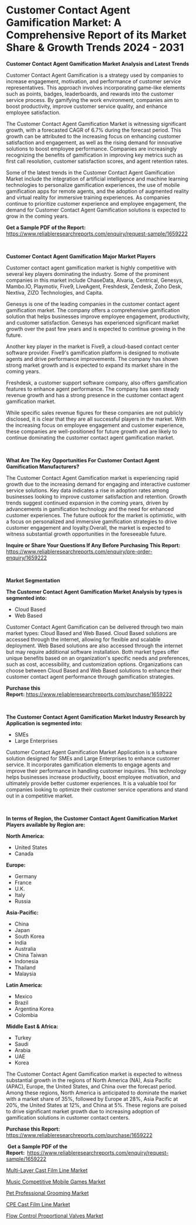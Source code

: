 <p><h1>Customer Contact Agent Gamification Market: A Comprehensive Report of its Market Share & Growth Trends 2024 - 2031</h1></p><p><strong>Customer Contact Agent Gamification Market Analysis and Latest Trends</strong></p>
<p><p>Customer Contact Agent Gamification is a strategy used by companies to increase engagement, motivation, and performance of customer service representatives. This approach involves incorporating game-like elements such as points, badges, leaderboards, and rewards into the customer service process. By gamifying the work environment, companies aim to boost productivity, improve customer service quality, and enhance employee satisfaction.</p><p>The Customer Contact Agent Gamification Market is witnessing significant growth, with a forecasted CAGR of 6.7% during the forecast period. This growth can be attributed to the increasing focus on enhancing customer satisfaction and engagement, as well as the rising demand for innovative solutions to boost employee performance. Companies are increasingly recognizing the benefits of gamification in improving key metrics such as first call resolution, customer satisfaction scores, and agent retention rates.</p><p>Some of the latest trends in the Customer Contact Agent Gamification Market include the integration of artificial intelligence and machine learning technologies to personalize gamification experiences, the use of mobile gamification apps for remote agents, and the adoption of augmented reality and virtual reality for immersive training experiences. As companies continue to prioritize customer experience and employee engagement, the demand for Customer Contact Agent Gamification solutions is expected to grow in the coming years.</p></p>
<p><strong>Get a Sample PDF of the Report:&nbsp;</strong> <a href="https://www.reliableresearchreports.com/enquiry/request-sample/1659222">https://www.reliableresearchreports.com/enquiry/request-sample/1659222</a></p>
<p>&nbsp;</p>
<p><strong>Customer Contact Agent Gamification Major Market Players</strong></p>
<p><p>Customer contact agent gamification market is highly competitive with several key players dominating the industry. Some of the prominent companies in this market include ChaseData, Alvaria, Centrical, Genesys, Mambo.IO, Playmotiv, Five9, LiveAgent, Freshdesk, Zendesk, Zoho Desk, Nextiva, ZIZO Technologies, and Capita.</p><p>Genesys is one of the leading companies in the customer contact agent gamification market. The company offers a comprehensive gamification solution that helps businesses improve employee engagement, productivity, and customer satisfaction. Genesys has experienced significant market growth over the past few years and is expected to continue growing in the future.</p><p>Another key player in the market is Five9, a cloud-based contact center software provider. Five9's gamification platform is designed to motivate agents and drive performance improvements. The company has shown strong market growth and is expected to expand its market share in the coming years.</p><p>Freshdesk, a customer support software company, also offers gamification features to enhance agent performance. The company has seen steady revenue growth and has a strong presence in the customer contact agent gamification market.</p><p>While specific sales revenue figures for these companies are not publicly disclosed, it is clear that they are all successful players in the market. With the increasing focus on employee engagement and customer experience, these companies are well-positioned for future growth and are likely to continue dominating the customer contact agent gamification market.</p></p>
<p>&nbsp;</p>
<p><strong>What Are The Key Opportunities For Customer Contact Agent Gamification Manufacturers?</strong></p>
<p><p>The Customer Contact Agent Gamification market is experiencing rapid growth due to the increasing demand for engaging and interactive customer service solutions. Key data indicates a rise in adoption rates among businesses looking to improve customer satisfaction and retention. Growth trends suggest continued expansion in the coming years, driven by advancements in gamification technology and the need for enhanced customer experiences. The future outlook for the market is optimistic, with a focus on personalized and immersive gamification strategies to drive customer engagement and loyalty.Overall, the market is expected to witness substantial growth opportunities in the foreseeable future.</p></p>
<p><strong>Inquire or Share Your Questions If Any Before Purchasing This Report:</strong> <a href="https://www.reliableresearchreports.com/enquiry/pre-order-enquiry/1659222">https://www.reliableresearchreports.com/enquiry/pre-order-enquiry/1659222</a></p>
<p>&nbsp;</p>
<p><strong>Market Segmentation</strong></p>
<p><strong>The Customer Contact Agent Gamification Market Analysis by types is segmented into:</strong></p>
<p><ul><li>Cloud Based</li><li>Web Based</li></ul></p>
<p><p>Customer Contact Agent Gamification can be delivered through two main market types: Cloud Based and Web Based. Cloud Based solutions are accessed through the internet, allowing for flexible and scalable deployment. Web Based solutions are also accessed through the internet but may require additional software installation. Both market types offer unique benefits based on an organization's specific needs and preferences, such as cost, accessibility, and customization options. Organizations can choose between Cloud Based and Web Based solutions to enhance their customer contact agent performance through gamification strategies.</p></p>
<p><strong>Purchase this Report:&nbsp;</strong><a href="https://www.reliableresearchreports.com/purchase/1659222">https://www.reliableresearchreports.com/purchase/1659222</a></p>
<p>&nbsp;</p>
<p><strong>The Customer Contact Agent Gamification Market Industry Research by Application is segmented into:</strong></p>
<p><ul><li>SMEs</li><li>Large Enterprises</li></ul></p>
<p><p>Customer Contact Agent Gamification Market Application is a software solution designed for SMEs and Large Enterprises to enhance customer service. It incorporates gamification elements to engage agents and improve their performance in handling customer inquiries. This technology helps businesses increase productivity, boost employee motivation, and ultimately provide better customer experiences. It is a valuable tool for companies looking to optimize their customer service operations and stand out in a competitive market.</p></p>
<p>&nbsp;</p>
<p><strong>In terms of Region, the Customer Contact Agent Gamification Market Players available by Region are:</strong></p>
<p>
    <p> <strong> North America: </strong>
        <ul>
            <li>United States</li>
            <li>Canada</li>
        </ul>
        </p> 
    <p> <strong> Europe: </strong>
        <ul>
            <li>Germany</li>
            <li>France</li>
            <li>U.K.</li>
            <li>Italy</li>
            <li>Russia</li>
        </ul>
        </p> 
    <p> <strong> Asia-Pacific: </strong>
        <ul>
            <li>China</li>
            <li>Japan</li>
            <li>South Korea</li>
            <li>India</li>
            <li>Australia</li>
            <li>China Taiwan</li>
            <li>Indonesia</li>
            <li>Thailand</li>
            <li>Malaysia</li>
        </ul>
        </p> 
    <p> <strong> Latin America: </strong>
        <ul>
            <li>Mexico</li>
            <li>Brazil</li>
            <li>Argentina Korea</li>
            <li>Colombia</li>
        </ul>
        </p> 
    <p> <strong> Middle East & Africa: </strong>
        <ul>
            <li>Turkey</li>
            <li>Saudi</li>
            <li>Arabia</li>
            <li>UAE</li>
            <li>Korea</li>
        </ul>
    </p>
    </p>
<p><p>The Customer Contact Agent Gamification market is expected to witness substantial growth in the regions of North America (NA), Asia Pacific (APAC), Europe, the United States, and China over the forecast period. Among these regions, North America is anticipated to dominate the market with a market share of 35%, followed by Europe at 28%, Asia Pacific at 20%, the United States at 12%, and China at 5%. These regions are poised to drive significant market growth due to increasing adoption of gamification solutions in customer contact centers.</p></p>
<p><strong>Purchase this Report: </strong><a href="https://www.reliableresearchreports.com/purchase/1659222">https://www.reliableresearchreports.com/purchase/1659222</a></p>
<p>&nbsp;<strong>Get a Sample PDF of the Report:&nbsp;&nbsp;</strong><a href="https://www.reliableresearchreports.com/enquiry/request-sample/1659222">https://www.reliableresearchreports.com/enquiry/request-sample/1659222</a></p>
<p><strong></strong></p>
<p><p><a href="https://issuu.com/reportprime-2/docs/multi-layer-cast-film-line-market-size-2030.pptx">Multi-Layer Cast Film Line Market</a></p><p><a href="https://github.com/laholand/Market-Research-Report-List-2/blob/main/music-competitive-mobile-games-market.md">Music Competitive Mobile Games Market</a></p><p><a href="https://github.com/jhcraigie/Market-Research-Report-List-2/blob/main/pet-professional-grooming-market.md">Pet Professional Grooming Market</a></p><p><a href="https://issuu.com/reportprime-2/docs/cpe-cast-film-line-market-size-2030.pptx">CPE Cast Film Line Market</a></p><p><a href="https://github.com/sonuprakash1/Market-Research-Report-List-1/blob/main/flow-control-proportional-valves-market.md">Flow Control Proportional Valves Market</a></p></p>